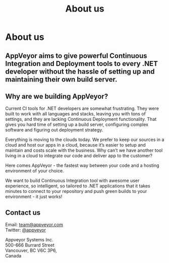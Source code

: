 ﻿---
layout: one-column
title: About us
slug: about
---

<div class="title">
    <h1>About us</h1>
    <h2>AppVeyor aims to give powerful Continuous Integration and Deployment tools to every .NET developer without the hassle of setting up and maintaining their own build server.</h2>
</div>

## Why are we building AppVeyor?

Current CI tools for .NET developers are somewhat frustrating. They were built to work with all languages and stacks,
leaving you with tons of settings, and they are lacking Continuous Deployment functionality. That gives you hard time
of setting up a build server, configuring complex software and figuring out deployment strategy.

Everything is moving to the clouds today. We prefer to keep our sources in a cloud and host our apps in a cloud,
because it’s easier to setup and maintain and costs scale with the business. Why can’t we have another tool living
in a cloud to integrate our code and deliver app to the customer?

Here comes AppVeyor - the fastest way between your code and a hosting environment of your choice.

We want to build Continuous Integration tool with awesome user experience, so intelligent, so tailored to .NET applications
that it takes minutes to connect to your repository and push green builds to your environment - it just works!

## Contact us

Email: [team@appveyor.com](mailto:team@appveyor.com)<br/>
Twitter: [@appveyor](https://twitter.com/appveyor)

Appveyor Systems Inc.<br/>
500-666 Burrard Street<br/>
Vancouver, BC V6C 3P6,<br/>
Canada